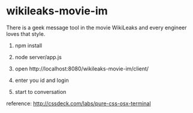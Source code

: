 wikileaks-movie-im
==================

There is a geek message tool in the movie WikiLeaks and every engineer loves that style.

1. npm install

2. node server/app.js

3. open http://localhost:8080/wikileaks-movie-im/client/

4. enter you id and login

5. start to conversation


reference: http://cssdeck.com/labs/pure-css-osx-terminal